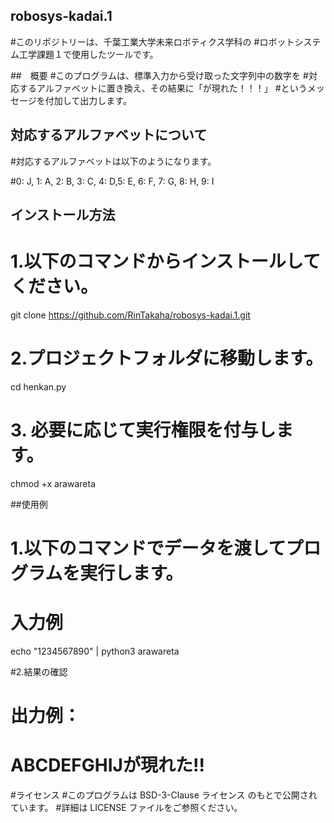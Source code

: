 ## robosys-kadai.1
#このリポジトリーは、千葉工業大学未来ロボティクス学科の
#ロボットシステム工学課題１で使用したツールです。

##　概要
#このプログラムは、標準入力から受け取った文字列中の数字を
#対応するアルファベットに置き換え、その結果に「が現れた！！！」
#というメッセージを付加して出力します。

## 対応するアルファベットについて
#対応するアルファベットは以下のようになります。

#0: J, 1: A, 2: B, 3: C, 4: D,5: E, 6: F, 7: G, 8: H, 9: I

## インストール方法
# 1.以下のコマンドからインストールしてください。
git clone https://github.com/RinTakaha/robosys-kadai.1.git

# 2.プロジェクトフォルダに移動します。
cd henkan.py

# 3. 必要に応じて実行権限を付与します。
chmod +x arawareta

##使用例

# 1.以下のコマンドでデータを渡してプログラムを実行します。
# 入力例
echo "1234567890" | python3 arawareta

#2.結果の確認
# 出力例：
# ABCDEFGHIJが現れた!!

#ライセンス
#このプログラムは BSD-3-Clause ライセンス のもとで公開されています。
#詳細は LICENSE ファイルをご参照ください。

